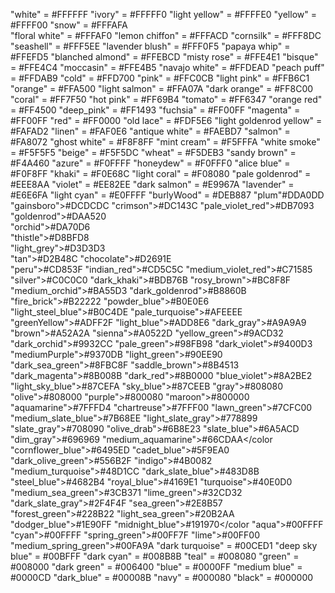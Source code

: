 "white" = #FFFFFF
"ivory" = #FFFFF0
"light yellow" = #FFFFE0
"yellow" = #FFFF00
"snow" = #FFFAFA  
"floral white" = #FFFAF0
"lemon chiffon" = #FFFACD
"cornsilk" = #FFF8DC
"seashell" = #FFF5EE
"lavender blush" = #FFF0F5
"papaya whip" = #FFEFD5
"blanched almond" = #FFEBCD
"misty rose" = #FFE4E1
"bisque" = #FFE4C4
"moccasin" = #FFE4B5
"navajo white" = #FFDEAD
"peach puff" = #FFDAB9
"cold" = #FFD700
"pink" = #FFC0CB
"light pink" = #FFB6C1
"orange" = #FFA500
"light salmon" = #FFA07A
"dark orange" = #FF8C00
"coral" = #FF7F50
"hot pink" = #FF69B4
"tomato" = #FF6347
"orange red" = #FF4500
"deep_pink" = #FF1493
"fuchsia" = #FF00FF
"magenta" = #FF00FF
"red" = #FF0000
"old lace" = #FDF5E6
"light goldenrod yellow" = #FAFAD2
"linen" = #FAF0E6
"antique white" = #FAEBD7
"salmon" = #FA8072
"ghost white" = #F8F8FF
"mint cream" = #F5FFFA
"white smoke" = #F5F5F5
"beige" = #F5F5DC
"wheat" = #F5DEB3
"sandy brown" = #F4A460
"azure" = #F0FFFF
"honeydew" = #F0FFF0
"alice blue" = #F0F8FF
"khaki" = #F0E68C
"light coral" = #F08080
"pale goldenrod" = #EEE8AA
"violet" = #EE82EE
"dark salmon" = #E9967A
"lavender" = #E6E6FA
"light cyan" = #E0FFFF
"burlyWood" = #DEB887
"plum"#DDA0DD
"gainsboro">#DCDCDC
"crimson">#DC143C
"pale_violet_red">#DB7093 
"goldenrod">#DAA520      
"orchid">#DA70D6      
"thistle">#D8BFD8  
"light_grey">#D3D3D3  
"tan">#D2B48C
"chocolate">#D2691E       
"peru">#CD853F
"indian_red">#CD5C5C
"medium_violet_red">#C71585
"silver">#C0C0C0
"dark_khaki">#BDB76B
"rosy_brown">#BC8F8F
"medium_orchid">#BA55D3
"dark_goldenrod">#B8860B
"fire_brick">#B22222
"powder_blue">#B0E0E6
"light_steel_blue">#B0C4DE
"pale_turquoise">#AFEEEE
"greenYellow">#ADFF2F
"light_blue">#ADD8E6
"dark_gray">#A9A9A9
"brown">#A52A2A
"sienna">#A0522D
"yellow_green">#9ACD32
"dark_orchid">#9932CC
"pale_green">#98FB98
"dark_violet">#9400D3
"mediumPurple">#9370DB
"light_green">#90EE90
"dark_sea_green">#8FBC8F
"saddle_brown">#8B4513
"dark_magenta">#8B008B
"dark_red">#8B0000
"blue_violet">#8A2BE2
"light_sky_blue">#87CEFA
"sky_blue">#87CEEB
"gray">#808080
"olive">#808000</color>
"purple">#800080</color>
"maroon">#800000</color>
"aquamarine">#7FFFD4</color>
"chartreuse">#7FFF00</color>
"lawn_green">#7CFC00</color>
"medium_slate_blue">#7B68EE</color>
"light_slate_gray">#778899</color>
"slate_gray">#708090</color>
"olive_drab">#6B8E23</color>
"slate_blue">#6A5ACD</color>
"dim_gray">#696969</color>
"medium_aquamarine">#66CDAA</color
"cornflower_blue">#6495ED</color>
"cadet_blue">#5F9EA0</color>
"dark_olive_green">#556B2F</color>
"indigo">#4B0082</color>
"medium_turquoise">#48D1CC</color>
"dark_slate_blue">#483D8B</color>
"steel_blue">#4682B4</color>
"royal_blue">#4169E1</color>
"turquoise">#40E0D0</color>
"medium_sea_green">#3CB371</color>
"lime_green">#32CD32</color>
"dark_slate_gray">#2F4F4F</color>
"sea_green">#2E8B57</color>
"forest_green">#228B22</color>
"light_sea_green">#20B2AA</color>
"dodger_blue">#1E90FF</color>
"midnight_blue">#191970</color
"aqua">#00FFFF</color>
"cyan">#00FFFF</color>
"spring_green">#00FF7F</color>
"lime">#00FF00
"medium_spring_green">#00FA9A
"dark turquoise" = #00CED1
"deep sky blue" = #00BFFF
"dark cyan" = #008B8B
"teal" = #008080
"green" = #008000
"dark green" = #006400
"blue" = #0000FF
"medium blue" = #0000CD
"dark_blue" = #00008B
"navy" = #000080
"black" = #000000

